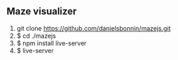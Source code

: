 ## Maze visualizer
1. git clone https://github.com/danielsbonnin/mazejs.git
2. $ cd ./mazejs
3. $ npm install live-server
4. $ live-server
